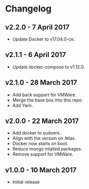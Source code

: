 # Changelog

## v2.2.0 - 7 April 2017

- Update Docker to v17.04.0-ce.

## v2.1.1 - 6 April 2017

- Update docker-compose to v1.12.0.

## v2.1.0 - 28 March 2017

- Add back support for VMWare.
- Merge the base box into this repo.
- Add Yarn.

## v2.0.0 - 22 March 2017

- Add docker to sudoers.
- Align with the version on Atlas.
- Docker now starts on boot.
- Reduce mongo intalled packages.
- Remove support for VMWare.

## v1.0.0 - 10 March 2017

- Initial release
